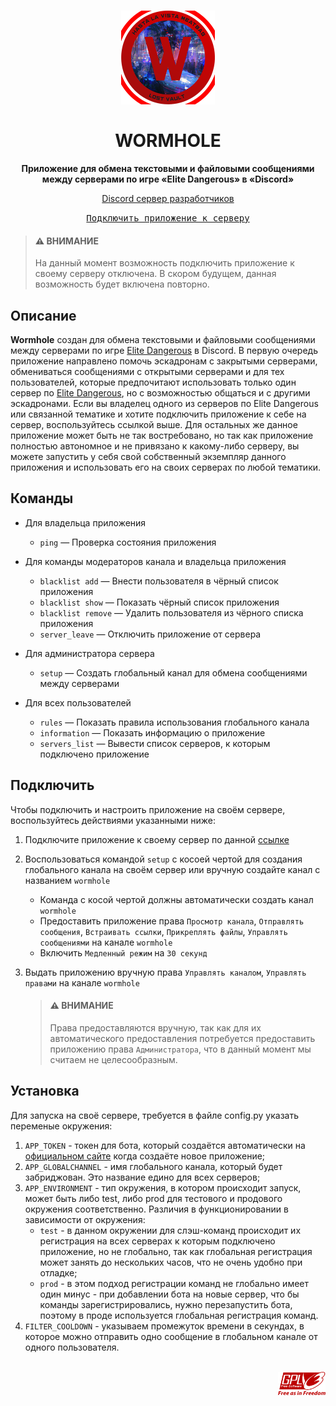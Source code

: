 <h1 align="center">
  <img src="sources/images/Wormhole - Logo - Small.png" alt="ᓚᘏᗢ" width="150" height="150">
  <br></br>
  WORMHOLE
  <br>
</h1>

<p align="center">
   <b>Приложение для обмена текстовыми и файловыми сообщениями между серверами по игре «Elite Dangerous» в «Discord»</b>
</p>

<p align="center">
		<a href="https://discord.gg/HFqmXPvMxC">Discord сервер разработчиков</a>
</p>

<div align="center">
   <a href="https://discord.com/oauth2/authorize?client_id=876127339161981059&scope=bot%20applications.commands">
      <kbd>Подключить приложение к серверу</kbd>
   </a>
</div>

> #### ⚠ ВНИМАНИЕ
   > На данный момент возможность подключить приложение к своему серверу отключена. В скором будущем, данная возможность будет включена повторно.

## Описание
**Wormhole** создан для обмена текстовыми и файловыми сообщениями между серверами по игре [Elite Dangerous](https://www.elitedangerous.com/) в Discord. В первую очередь приложение направлено помочь эскадронам с закрытыми серверами, обмениваться сообщениями с открытыми серверами и для тех пользователей, которые предпочитают использовать только один сервер по [Elite Dangerous](https://www.elitedangerous.com/), но с возможностью общаться и с другими эскадронами. Если вы владелец одного из серверов по Elite Dangerous или связанной тематике и хотите подключить приложение к себе на сервер, воспользуйтесь ссылкой выше. Для остальных же данное приложение может быть не так востребовано, но так как приложение полностью автономное и не привязано к какому-либо серверу, вы можете запустить у себя свой собственный экземпляр данного приложения и использовать его на своих серверах по любой тематики.

## Команды
- Для владельца приложения
    - `ping` — Проверка состояния приложения

- Для команды модераторов канала и владельца приложения
    - `blacklist add` — Внести пользователя в чёрный список приложения
    - `blacklist show` — Показать чёрный список приложения
    - `blacklist remove` — Удалить пользователя из чёрного списка приложения
    - `server_leave` — Отключить приложение от сервера

- Для администратора сервера
    - `setup` — Создать глобальный канал для обмена сообщениями между серверами

- Для всех пользователей
    - `rules` — Показать правила использования глобального канала
    - `information` — Показать информацию о приложение
    - `servers_list` — Вывести список серверов, к которым подключено приложение

## Подключить
Чтобы подключить и настроить приложение на своём сервере, воспользуйтесь действиями указанными ниже:

1. Подключите приложение к своему сервер по данной [ссылке](https://discord.com/oauth2/authorize?client_id=876127339161981059&scope=bot%20applications.commands)
2. Воспользоваться командой `setup` с косоей чертой для создания глобального канала на своём сервер или вручную создайте канал с названием `wormhole`
   - Команда с косой чертой должны автоматически создать канал `wormhole`
   - Предоставить приложение права `Просмотр канала`, `Отправлять сообщения`, `Встраивать ссылки`, `Прикреплять файлы`, `Управлять сообщениями` на канале `wormhole`
   - Включить `Медленный режим` на `30 секунд`

3. Выдать приложению вручную права `Управлять каналом`, `Управлять правами` на канале `wormhole`
   > #### ⚠ ВНИМАНИЕ
   > Права предоставляются вручную, так как для их автоматического предоставления потребуется предоставить приложению права `Администратора`, что в данный момент мы считаем не целесообразным.


## Установка
Для запуска на своё сервере, требуется в файле config.py указать переменые окружения:

1. `APP_TOKEN` - токен для бота, который создаётся автоматически на [официальном сайте](https://discord.com/developers/applications) когда создаёте новое приложение;
2. `APP_GLOBALCHANNEL` - имя глобального канала, который будет забриджован. Это название едино для всех серверов;
3. `APP_ENVIRONMENT` - тип окружения, в котором происходит запуск, может быть либо test, либо prod для тестового и продового окружения соответственно. Различия в функционировании в зависимости от окружения:
   - `test` - в данном окружении для слэш-команд происходит их регистрация на всех серверах к которым подключено приложение, но не глобально, так как глобальная регистрация может занять до нескольких часов, что не очень удобно при отладке;
   - `prod` - в этом подход регистрации команд не глобально имеет один минус - при добавлении бота на новые сервер, что бы команды зарегистрировались, нужно перезапустить бота, поэтому в проде используется глобальная регистрация команд.
4. `FILTER_COOLDOWN` - указываем промежуток времени в секундах, в которое можно отправить одно сообщение в глобальном канале от одного пользователя.

<p align="right">
  <br>
  <img src="sources/images/GPLv3_Logo.svg" alt="ᓚᘏᗢ" width="15%" height="15%">
</p>